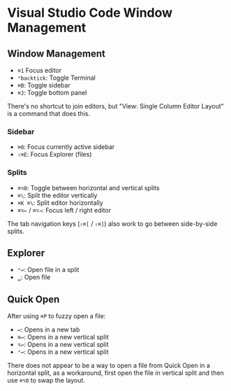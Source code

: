 # Visual Studio Code Window Management

## Window Management

- `⌘1` Focus editor
- `⌃backtick`: Toggle Terminal
- `⌘B`: Toggle sidebar
- `⌘J`: Toggle bottom panel

There's no shortcut to join editors, but "View: Single Column Editor Layout" is a command that does this.

### Sidebar

- `⌘0`: Focus currently active sidebar
- `⇧⌘E`: Focus Explorer (files)

### Splits

- `⌘⌥0`: Toggle between horizontal and vertical splits
- `⌘\`: Split the editor vertically
- `⌘K ⌘\`: Split editor horizontally
- `⌘⌥←` / `⌘⌥→`: Focus left / right editor

The tab navigation keys (`⇧⌘[` / `⇧⌘]`) also work to go between side-by-side splits.

## Explorer

- `⌃↩`: Open file in a split
- `␣`: Open file

## Quick Open

After using `⌘P` to fuzzy open a file:

- `↩`: Opens in a new tab
- `⌘↩`: Opens in a new vertical split
- `⌥↩`: Opens in a new vertical split
- `⌃↩`: Opens in a new vertical split

There does not appear to be a way to open a file from Quick Open in a horizontal split, as a workaround, first open the file in vertical split and then use `⌘⌥0` to swap the layout.

